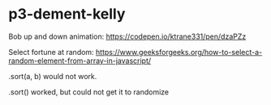 # p3-dement-kelly

Bob up and down animation: https://codepen.io/ktrane331/pen/dzaPZz

Select fortune at random: https://www.geeksforgeeks.org/how-to-select-a-random-element-from-array-in-javascript/ 

.sort(a, b) would not work. 

.sort() worked, but could not get it to randomize
